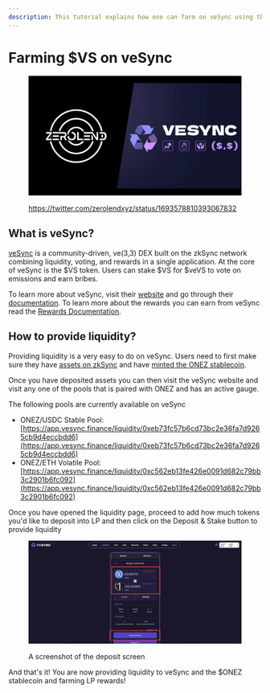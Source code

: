 ```yaml
---
description: This tutorial explains how one can farm on veSync using the $ONEZ stablecoin
---
```


# Farming $VS on veSync

<figure><img src="../../.gitbook/assets/image.png" alt=""><figcaption><p><a href="https://twitter.com/zerolendxyz/status/1693578810393067832">https://twitter.com/zerolendxyz/status/1693578810393067832</a></p></figcaption></figure>

## What is veSync?

[veSync](https://vesync.finance/) is a community-driven, ve(3,3) DEX built on the zkSync network combining liquidity, voting, and rewards in a single application. At the core of veSync is the $VS token. Users can stake $VS for $veVS to vote on emissions and earn bribes.

To learn more about veSync, visit their [website](https://vesync.finance/) and go through their [documentation](https://docs.vesync.finance/introduction/vesync). To learn more about the rewards you can earn from veSync read the [Rewards Documentation](https://docs.vesync.finance/liquidity-and-vote-and-reward/rewards).

## How to provide liquidity?

Providing liquidity is a very easy to do on veSync. Users need to first make sure they have [assets on zkSync](../getting-your-assets-onto-zksync.md) and have [minted the ONEZ stablecoin](../how-to-mint-the-onez-stablecoin.md).

Once you have deposited assets you can then visit the veSync website and visit any one of the pools that is paired with ONEZ and has an active gauge.

The following pools are currently available on veSync&#x20;

* ONEZ/USDC Stable Pool: [https://app.vesync.finance/liquidity/0xeb73fc57b6cd73bc2e36fa7d9265cb9d4eccbdd6](https://app.vesync.finance/liquidity/0xeb73fc57b6cd73bc2e36fa7d9265cb9d4eccbdd6)
* ONEZ/ETH Volatile Pool: [https://app.vesync.finance/liquidity/0xc562eb13fe426e0091d682c79bb3c2901b6fc092](https://app.vesync.finance/liquidity/0xc562eb13fe426e0091d682c79bb3c2901b6fc092)

Once you have opened the liquidity page, proceed to add how much tokens you'd like to deposit into LP and then click on the Deposit & Stake button to provide liquidity

<figure><img src="../../.gitbook/assets/image (1).png" alt=""><figcaption><p>A screenshot of the deposit screen</p></figcaption></figure>

And that's it! You are now providing liquidity to veSync and the $ONEZ stablecoin and farming LP rewards!
